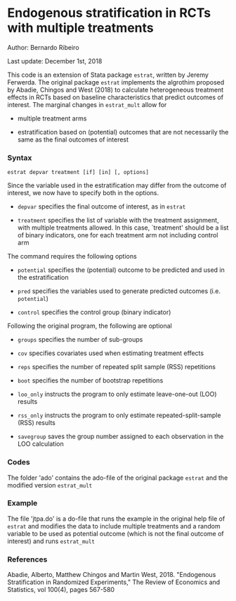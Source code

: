 # Endogenous stratification in RCTs with multiple treatments

Author: Bernardo Ribeiro

Last update: December 1st, 2018

This code is an extension of Stata package `estrat`, written by Jeremy Ferwerda. The original package `estrat` implements the algrothim proposed by Abadie, Chingos and West (2018) to calculate heterogeneous treatment effects in RCTs based on baseline characteristics that predict outcomes of interest. The marginal changes in `estrat_mult` allow for

- multiple treatment arms

- estratification based on (potential) outcomes that are not necessarily the same as the final outcomes of interest

### Syntax

`estrat depvar treatment [if] [in] [, options]`

Since the variable used in the estratification may differ from the outcome of interest, we now have to specify both in the options.

  - `depvar` specifies the final outcome of interest, as in `estrat`

  - `treatment` specifies the list of variable with the treatment assignment, with multiple treatments allowed. In this case, `treatment' should be a list of binary indicators, one for each treatment arm not including control arm

The command requires the following options

  - `potential` specifies the (potential) outcome to be predicted and used in the estratification

  - `pred` specifies the variables used to generate predicted outcomes (i.e. `potential`)

  - `control` specifies the control group (binary indicator)
  
Following the original program, the following are optional

  - `groups` specifies the number of sub-groups
  
  - `cov` specifies covariates used when estimating treatment effects
  
  - `reps` specifies the number of repeated split sample (RSS) repetitions
  
  - `boot` specifies the number of bootstrap repetitions
  
  - `loo_only` instructs the program to only estimate leave-one-out (LOO) results
  
  - `rss_only` instructs the program to only estimate repeated-split-sample (RSS) results
  
  - `savegroup` saves the group number assigned to each observation in the LOO calculation
  
### Codes

The folder 'ado' contains the ado-file of the original package `estrat` and the modified version `estrat_mult`

### Example

The file 'jtpa.do' is a do-file that runs the example in the original help file of `estrat` and modifies the data to include multiple treatments and a random variable to be used as potential outcome (which is not the final outcome of interest) and runs `estrat_mult`

### References

Abadie, Alberto, Matthew Chingos and Martin West, 2018. "Endogenous Stratification in Randomized Experiments," The Review of Economics and Statistics, vol 100(4), pages 567-580
